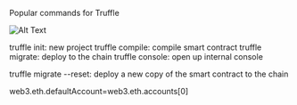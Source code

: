 Popular commands for Truffle

![Alt Text](https://media.giphy.com/media/vFKqnCdLPNOKc/giphy.gif)


truffle init: new project
truffle compile: compile smart contract
truffle migrate: deploy to the chain
truffle console: open up internal console

truffle migrate --reset: deploy a new copy of the smart contract to the chain


web3.eth.defaultAccount=web3.eth.accounts[0]
